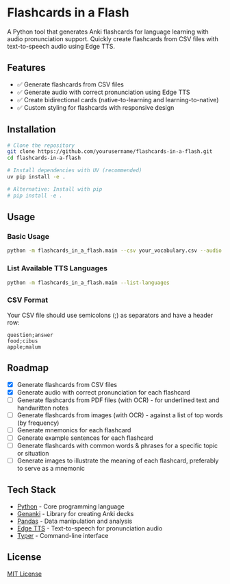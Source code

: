 # Flashcards in a Flash

A Python tool that generates Anki flashcards for language learning with audio pronunciation support. Quickly create flashcards from CSV files with text-to-speech audio using Edge TTS.

## Features

- ✅ Generate flashcards from CSV files
- ✅ Generate audio with correct pronunciation using Edge TTS
- ✅ Create bidirectional cards (native-to-learning and learning-to-native)
- ✅ Custom styling for flashcards with responsive design

## Installation

```bash
# Clone the repository
git clone https://github.com/yourusername/flashcards-in-a-flash.git
cd flashcards-in-a-flash

# Install dependencies with UV (recommended)
uv pip install -e .

# Alternative: Install with pip
# pip install -e .
```

## Usage

### Basic Usage

```bash
python -m flashcards_in_a_flash.main --csv your_vocabulary.csv --audio
```

### List Available TTS Languages

```bash
python -m flashcards_in_a_flash.main --list-languages
```

### CSV Format

Your CSV file should use semicolons (;) as separators and have a header row:

```
question;answer
food;cibus
apple;malum
```

## Roadmap

- [x] Generate flashcards from CSV files
- [x] Generate audio with correct pronunciation for each flashcard
- [ ] Generate flashcards from PDF files (with OCR) - for underlined text and handwritten notes
- [ ] Generate flashcards from images (with OCR) - against a list of top words (by frequency)
- [ ] Generate mnemonics for each flashcard
- [ ] Generate example sentences for each flashcard
- [ ] Generate flashcards with common words & phrases for a specific topic or situation
- [ ] Generate images to illustrate the meaning of each flashcard, preferably to serve as a mnemonic

## Tech Stack

- [Python](https://www.python.org/) - Core programming language
- [Genanki](https://github.com/kerrickstaley/genanki) - Library for creating Anki decks
- [Pandas](https://pandas.pydata.org/) - Data manipulation and analysis
- [Edge TTS](https://github.com/rany2/edge-tts) - Text-to-speech for pronunciation audio
- [Typer](https://typer.tiangolo.com/) - Command-line interface

## License

[MIT License](LICENSE)
